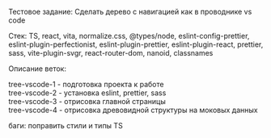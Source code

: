 Тестовое задание: Сделать дерево с навигацией как в проводнике vs code

Стек: TS, react, vita, normalize.css, @types/node, eslint-config-prettier, eslint-plugin-perfectionist, eslint-plugin-prettier, eslint-plugin-react, prettier, sass, vite-plugin-svgr, react-router-dom, nanoid,
classnames

Описание веток:

tree-vscode-1 - подготовка проекта к работе  
tree-vscode-2 - установка eslint, prettier, sass  
tree-vscode-3 - отрисовка главной страницы  
tree-vscode-4 - отрисовка древовидной структуры на моковых данных

баги: поправить стили и типы TS
